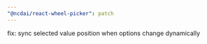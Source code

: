```yaml
---
"@ncdai/react-wheel-picker": patch
---
```


fix: sync selected value position when options change dynamically
